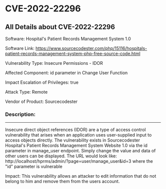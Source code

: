 # CVE-2022-22296
## All Details about CVE-2022-22296

Software: Hospital's Patient Records Management System 1.0 

Software Link: https://www.sourcecodester.com/php/15116/hospitals-patient-records-management-system-php-free-source-code.html

Vulnerability Type: Insecure Permissions - IDOR

Affected Component: id parameter in Change User Function

Impact Escalation of Privileges: true

Attack Type: Remote

Vendor of Product: Sourcecodester

### Description: 
<hr />
Insecure direct object references (IDOR) are a type of access control vulnerability that arises when an application uses user-supplied input to access objects directly. The vulnerability exists in Sourcecodester Hospital's Patient Records Management System Website 1.0 via the id parameter in manage_user endpoint. Simply change the value and data of other users can be displayed.
The URL would look like: http://localhost/hprms/admin/?page=user/manage_user&id=3 where the "id" parameter is vulnerable

Impact: This vulnerability allows an attacker to edit information that do not belong to him and remove them from the users account.
